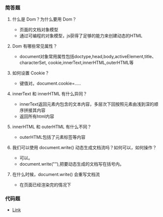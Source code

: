 ### 简答题
1. 什么是 Dom？为什么要用 Dom？
    * 页面的文档对象模型
    * 通过可编程的对象模型，js获得了足够的能力来创建动态的HTML

1. Dom 有哪些常见属性？
    * document对象常用属性包括doctype,head,body,activeElement,title、characterSet,
    cookie,innerText,innerHTML,outerHTML等

1. 如何设置 Cookie？
    * 键值对。document.cookie=.....

1. innerText 和 innerHTML 有什么异同？
    * innerText返回元素内包含的文本内容，多层次下回按照元素由浅到深的顺序拼接其内容
    * 返回所有html内容

1. innerHTML 和 outerHTML 有什么不同？
    * outerHTML包括了元素标签等内容

1. 我们可以使用 document.write() 动态生成文档流吗？如何可以，如何操作？
    * 可以。
    * document.write(""),把要动态生成的文档写在括号内。

1. 在什么时候，document.write() 会重写文档流
    * 在页面已经渲染完的情况下

### 代码题
* [Link](https://github.com/a735315482/mfs-homework/blob/master/31-40/34.html)